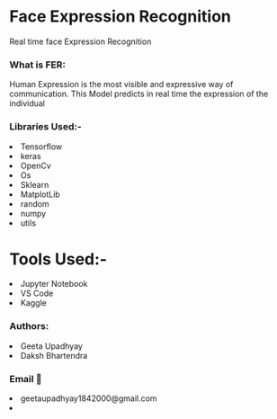<h1> Face Expression Recognition</h1>
Real time face Expression Recognition
<h3>What is FER:</h3>
Human Expression is the most visible and expressive way of communication. This Model predicts in real time the expression of the individual 
<h3> Libraries Used:-</h3>
<li>Tensorflow</li><li>keras</li><li>OpenCv</li><li>Os</li><li>Sklearn</li><li>MatplotLib</li><li>random</li><li>numpy</li><li>utils</li>
<h1>Tools Used:-</h1><li>Jupyter Notebook</li><li>VS Code</li><li>Kaggle</li>
<h3>Authors:</h3><li>Geeta Upadhyay</li><li>Daksh Bhartendra</li>
<h3>Email 📧</h3><li>geetaupadhyay1842000@gmail.com</li><li></li>
